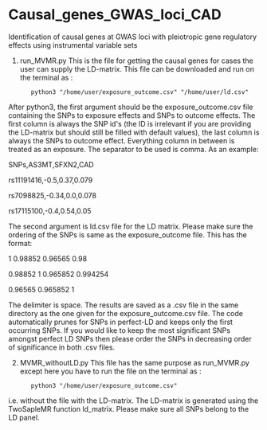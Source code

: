 # Causal_genes_GWAS_loci_CAD
  Identification of causal genes at GWAS loci with pleiotropic gene regulatory effects using instrumental variable sets
  

1. run_MVMR.py
  This is the file for getting the causal genes for cases the user can supply the LD-matrix. This file can be downloaded and run on the terminal as :
  
          python3 "/home/user/exposure_outcome.csv" "/home/user/ld.csv"
  
  
After python3, the first argument should be the exposure_outcome.csv file containing the SNPs to exposure effects and SNPs to outcome effects. The first column is always the SNP id's (the ID is irrelevant if you are providing the LD-matrix but should still be filled with default values), the last column is always the SNPs to outcome effect. Everything column in between is treated as an exposure. The separator to be used is comma. As an example:



SNPs,AS3MT,SFXN2,CAD

rs11191416,-0.5,0.37,0.079 

rs7098825,-0.34,0.0,0.078 

rs17115100,-0.4,0.54,0.05 




The second argument is ld.csv file for the LD matrix. Please make sure the ordering of the SNPs is same as the exposure_outcome file. This has the format:


1 0.98852 0.96565 0.98

0.98852 1 0.965852 0.994254 

0.96565 0.965852 1 



The delimiter is space. 
The results are saved as a .csv file in the same directory as the one given for the exposure_outcome.csv file. 
The code automatically prunes for SNPs in perfect-LD and keeps only the first occurring SNPs. If you would like to keep the most significant SNPs amongst perfect LD SNPs then please order the SNPs in decreasing order of significance in both .csv files.


2. MVMR_withoutLD.py
This file has the same purpose as run_MVMR.py except here you have to run the file  on the terminal as : 


          python3 "/home/user/exposure_outcome.csv" 


i.e. without the file with the LD-matrix. The LD-matrix is generated using the TwoSapleMR function ld_matrix. Please make sure all SNPs belong to the LD panel.
